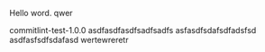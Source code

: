 Hello word. qwer


commitlint-test-1.0.0
asdfasdfasdfsadfsadfs
asfasdfsdafsdfadsfsd
asdfasfsdfsdafasd
wertewreretr